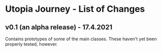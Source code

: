 # Utopia Journey - List of Changes

## v0.1 (an alpha release) - 17.4.2021
Contains prototypes of some of the main classes. 
These haven't yet been properly tested, however.